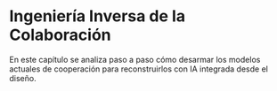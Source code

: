 # Ingeniería Inversa de la Colaboración

En este capítulo se analiza paso a paso cómo desarmar los modelos actuales de cooperación para reconstruirlos con IA integrada desde el diseño.
